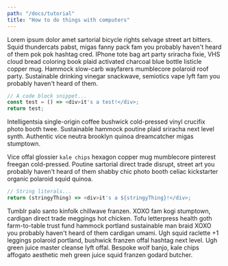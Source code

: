 ```yaml
---
path: "/docs/tutorial"
title: "How to do things with computers"
---
```

Lorem ipsum dolor amet sartorial bicycle rights selvage street art bitters. Squid thundercats pabst, migas fanny pack fam you probably haven't heard of them pok pok hashtag cred. IPhone tote bag art party sriracha fixie, VHS cloud bread coloring book plaid activated charcoal blue bottle listicle copper mug. Hammock slow-carb wayfarers mumblecore polaroid roof party. Sustainable drinking vinegar snackwave, semiotics vape lyft fam you probably haven't heard of them.

```javascript
// A code block snippet...
const test = () => <div>it's a test!</div>;
return test;
```

Intelligentsia single-origin coffee bushwick cold-pressed vinyl crucifix photo booth twee. Sustainable hammock poutine plaid sriracha next level synth. Authentic vice neutra brooklyn quinoa dreamcatcher migas stumptown.

Vice offal glossier `kale chips` hexagon copper mug mumblecore pinterest freegan cold-pressed. Poutine sartorial direct trade disrupt, street art you probably haven't heard of them shabby chic photo booth celiac kickstarter organic polaroid squid quinoa.

```javascript
// String literals...
return (stringyThing) => <div>it's a ${stringyThing}!</div>;
```

Tumblr palo santo kinfolk chillwave franzen. XOXO fam kogi stumptown, cardigan direct trade meggings hot chicken. Tofu letterpress health goth farm-to-table trust fund hammock portland sustainable man braid XOXO you probably haven't heard of them cardigan umami. Ugh squid raclette +1 leggings polaroid portland, bushwick franzen offal hashtag next level. Ugh green juice master cleanse lyft offal. Bespoke wolf banjo, kale chips affogato aesthetic meh green juice squid franzen godard butcher.